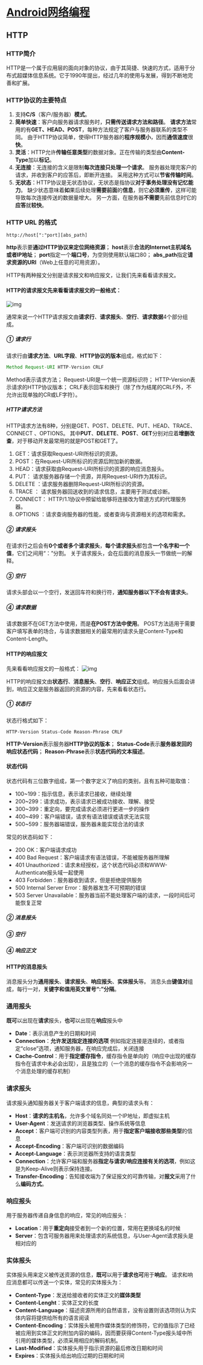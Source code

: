 # [Android网络编程]( https://blog.csdn.net/moira33/article/details/79440332 )

## HTTP

### HTTP简介

 HTTP是一个属于应用层的面向对象的协议，由于其简捷、快速的方式，适用于分布式超媒体信息系统。它于1990年提出，经过几年的使用与发展，得到不断地完善和扩展。 

### HTTP协议的主要特点

1. 支持**C/S**（客户/服务器）**模式**。
2. **简单快速**：客户向服务器请求服务时，**只需传送请求方法和路径**。
   **请求方法**常用的有**GET、HEAD、POST**，每种方法规定了客户与服务器联系的类型不同。
   由于HTTP协议简单，使得HTTP服务器的**程序规模小**，因而**通信速度**很**快**。
3. **灵活**：HTTP允许**传输任意类型**的数据对象。正在传输的类型由**Content-Type**加以**标记**。
4. **无连接**：无连接的含义是限制**每次连接只处理一个请求**。
   服务器处理完客户的请求，并收到客户的应答后，即断开连接。
   采用这种方式可以**节省传输时间**。
5. **无状态**：HTTP协议是无状态协议，无状态是指协议**对于事务处理没有记忆能力**。
   缺少状态意味着**如**果后续处理**需要前面**的**信息**，则它**必须重传**，这样可能导致每次连接传送的数据量增大。
   另一方面，在服务器**不需要**先前信息时它的**应答**就**较快**。

### HTTP URL 的格式

```
http://host[":"port][abs_path]
```

**http**表示要**通过HTTP协议来定位网络资源**；
**host**表示**合法的Internet主机域名或者IP地址**；
**port**指定一个**端口号**，为空则使用默认端口80；
**abs_path**指定**请求资源的URI**（Web上任意的可用资源）。

HTTP有两种报文分别是请求报文和响应报文，让我们先来看看请求报文。

#### HTTP的请求报文先来看看请求报文的一般格式：

![img](http://upload-images.jianshu.io/upload_images/9028834-347fd899fccb6bf8?imageMogr2/auto-orient/strip%7CimageView2/2/w/1240)

 通常来说一个HTTP请求报文由**请求行**、**请求报头**、**空行**、**请求数据**4个部分组成。 

##### ① 请求行

 请求行由**请求方法**、**URL字段**、**HTTP协议的版本**组成，格式如下： 

```java
Method Request-URI HTTP-Version CRLF
```

 Method表示请求方法；
Request-URI是一个统一资源标识符；
HTTP-Version表示请求的HTTP协议版本；
CRLF表示回车和换行（除了作为结尾的CRLF外，不允许出现单独的CR或LF字符）。 

##### HTTP请求方法

 HTTP请求方法有8种，分别是GET、POST、DELETE、PUT、HEAD、TRACE、CONNECT 、OPTIONS。
其中**PUT**、**DELETE**、**POST**、**GET**分别对应着**增删改查**，对于移动开发最常用的就是POST和GET了。 

1. GET：请求获取Request-URI所标识的资源。
2. POST：在Request-URI所标识的资源后附加新的数据。
3. HEAD：请求获取由Request-URI所标识的资源的响应消息报头。
4. PUT： 请求服务器存储一个资源，并用Request-URI作为其标识。
5. DELETE ：请求服务器删除Request-URI所标识的资源。
6. TRACE ： 请求服务器回送收到的请求信息，主要用于测试或诊断。
7. CONNECT： HTTP/1.1协议中预留给能够将连接改为管道方式的代理服务器。
8. OPTIONS ：请求查询服务器的性能，或者查询与资源相关的选项和需求。

##### ② 请求报头

 在请求行之后会有**0个或者多个请求报头**，**每个请求报头**都包含**一个名字和一个值**，它们之间用“：”分割。
关于请求报头，会在后面的消息报头一节做统一的解释。 

##### ③ 空行

 请求头部会以一个空行，发送回车符和换行符，**通知服务器以下不会有请求头**。 

##### ④ 请求数据

 请求数据不在GET方法中使用，而是**在POST方法中使用**。
POST方法适用于需要客户填写表单的场合，与请求数据相关的最常用的请求头是Content-Type和Content-Length。 

#### HTTP的响应报文

 先来看看响应报文的一般格式：
![img](http://upload-images.jianshu.io/upload_images/9028834-7f39dd51649f476d?imageMogr2/auto-orient/strip%7CimageView2/2/w/1240) 

 HTTP的响应报文由**状态行**、**消息报头**、**空行**、**响应正文**组成。响应报头后面会讲到，响应正文是服务器返回的资源的内容，先来看看状态行。 

##### ① 状态行

 状态行格式如下： 

```
HTTP-Version Status-Code Reason-Phrase CRLF
```

 **HTTP-Version**表示服务器**HTTP协议的版本**；
**Status-Code**表示**服务器发回的响应状态代码**；
**Reason-Phrase**表示**状态代码的文本描述**。 

#### 状态代码

状态代码有三位数字组成，第一个数字定义了响应的类别，且有五种可能取值：

- 100~199：指示信息，表示请求已接收，继续处理
- 200~299：请求成功，表示请求已被成功接收、理解、接受
- 300~399：重定向，要完成请求必须进行更进一步的操作
- 400~499：客户端错误，请求有语法错误或请求无法实现
- 500~599：服务器端错误，服务器未能实现合法的请求

常见的状态码如下：

- 200 OK：客户端请求成功
- 400 Bad Request：客户端请求有语法错误，不能被服务器所理解
- 401 Unauthorized：请求未经授权，这个状态代码必须和WWW-Authenticate报头域一起使用
- 403 Forbidden：服务器收到请求，但是拒绝提供服务
- 500 Internal Server Error：服务器发生不可预期的错误
- 503 Server Unavailable：服务器当前不能处理客户端的请求，一段时间后可能恢复正常

##### ② 消息报头

##### ③ 空行

##### ④ 响应正文

#### HTTP的消息报头

 消息报头分为**通用报头**、**请求报头**、**响应报头**、**实体报头**等。
消息头由**键值对**组成，每行一对，**关键字和值用英文冒号“:”分隔**。 

### 通用报头

**既可**以出现在**请求**报头，**也可**以出现在**响应**报头中

- **Date**：表示消息产生的日期和时间
- **Connection**：**允许发送指定连接的选项**
  例如指定连接是连续的，或者指定“close”选项，通知服务器，在响应完成后，关闭连接
- **Cache-Control**：用于**指定缓存指令**，缓存指令是单向的（响应中出现的缓存指令在请求中未必会出现），且是独立的（一个消息的缓存指令不会影响另一个消息处理的缓存机制）

### 请求报头

请求报头通知服务器关于客户端请求的信息，典型的请求头有：

- **Host**：**请求的主机名**，允许多个域名同处一个IP地址，即虚拟主机
- **User-Agent**：发送请求的浏览器类型、操作系统等信息
- **Accept**：客户端可识别的内容类型列表，用于**指定客户端接收那些类型**的信息
- **Accept-Encoding**：客户端可识别的数据编码
- **Accept-Language**：表示浏览器所支持的语言类型
- **Connection**：允许客户端和服务器**指定与请求/响应连接有关的选项**，例如这是为Keep-Alive则表示保持连接。
- **Transfer-Encoding**：告知接收端为了保证报文的可靠传输，对**报文**采用了什么**编码方式**。

### 响应报头

用于服务器传递自身信息的响应，常见的响应报头：

- **Location**：用于**重定向**接受者到一个新的位置，常用在更换域名的时候
- **Server**：包含可服务器用来处理请求的系统信息，与User-Agent请求报头是相对应的

### 实体报头

实体报头用来定义被传送资源的信息，**既可**以用于**请求也可**用于**响应**。
请求和响应消息都可以传送一个实体，常见的实体报头为：

- **Content-Type**：发送给接收者的实体正文的**媒体类型**
- **Content-Lenght**：实体正文的长度
- **Content-Language**：描述资源所用的自然语言，没有设置则该选项则认为实体内容将提供给所有的语言阅读
- **Content-Encoding**：实体报头被用作媒体类型的修饰符，它的值指示了已经被应用到实体正文的附加内容的编码，因而要获得Content-Type报头域中所引用的媒体类型，必须采用相应的解码机制。
- **Last-Modified**：实体报头用于指示资源的最后修改日期和时间
- **Expires**：实体报头给出响应过期的日期和时间